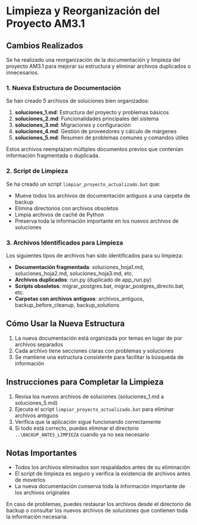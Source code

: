 # Limpieza y Reorganización del Proyecto AM3.1

## Cambios Realizados

Se ha realizado una reorganización de la documentación y limpieza del proyecto AM3.1 para mejorar su estructura y eliminar archivos duplicados o innecesarios.

### 1. Nueva Estructura de Documentación

Se han creado 5 archivos de soluciones bien organizados:

1. **soluciones_1.md**: Estructura del proyecto y problemas básicos
2. **soluciones_2.md**: Funcionalidades principales del sistema
3. **soluciones_3.md**: Migraciones y configuración
4. **soluciones_4.md**: Gestión de proveedores y cálculo de márgenes
5. **soluciones_5.md**: Resumen de problemas comunes y comandos útiles

Estos archivos reemplazan múltiples documentos previos que contenían información fragmentada o duplicada.

### 2. Script de Limpieza

Se ha creado un script `limpiar_proyecto_actualizado.bat` que:

- Mueve todos los archivos de documentación antiguos a una carpeta de backup
- Elimina directorios con archivos obsoletos
- Limpia archivos de caché de Python
- Preserva toda la información importante en los nuevos archivos de soluciones

### 3. Archivos Identificados para Limpieza

Los siguientes tipos de archivos han sido identificados para su limpieza:

- **Documentación fragmentada**: soluciones_hoja1.md, soluciones_hoja2.md, soluciones_hoja3.md, etc.
- **Archivos duplicados**: run.py (duplicado de app_run.py)
- **Scripts obsoletos**: migrar_postgres.bat, migrar_postgres_directo.bat, etc.
- **Carpetas con archivos antiguos**: archivos_antiguos, backup_before_cleanup, backup_solutions

## Cómo Usar la Nueva Estructura

1. La nueva documentación está organizada por temas en lugar de por archivos separados
2. Cada archivo tiene secciones claras con problemas y soluciones
3. Se mantiene una estructura consistente para facilitar la búsqueda de información

## Instrucciones para Completar la Limpieza

1. Revisa los nuevos archivos de soluciones (soluciones_1.md a soluciones_5.md)
2. Ejecuta el script `limpiar_proyecto_actualizado.bat` para eliminar archivos antiguos
3. Verifica que la aplicación sigue funcionando correctamente
4. Si todo está correcto, puedes eliminar el directorio `..\BACKUP_ANTES_LIMPIEZA` cuando ya no sea necesario

## Notas Importantes

- Todos los archivos eliminados son respaldados antes de su eliminación
- El script de limpieza es seguro y verifica la existencia de archivos antes de moverlos
- La nueva documentación conserva toda la información importante de los archivos originales

En caso de problemas, puedes restaurar los archivos desde el directorio de backup o consultar los nuevos archivos de soluciones que contienen toda la información necesaria.
